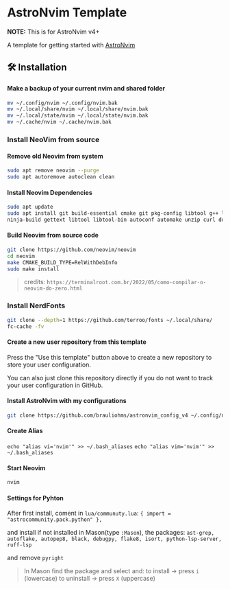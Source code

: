 # AstroNvim Template

**NOTE:** This is for AstroNvim v4+

A template for getting started with [AstroNvim](https://github.com/AstroNvim/AstroNvim)

## 🛠️ Installation

#### Make a backup of your current nvim and shared folder

```bash
mv ~/.config/nvim ~/.config/nvim.bak
mv ~/.local/share/nvim ~/.local/share/nvim.bak
mv ~/.local/state/nvim ~/.local/state/nvim.bak
mv ~/.cache/nvim ~/.cache/nvim.bak
```

### Install NeoVim from source

#### Remove old Neovim from system

```bash
sudo apt remove neovim --purge
sudo apt autoremove autoclean clean
```

#### Install Neovim Dependencies

```bash
sudo apt update
sudo apt install git build-essential cmake git pkg-config libtool g++ libunibilium4 libunibilium-dev \
ninja-build gettext libtool libtool-bin autoconf automake unzip curl doxygen lua-term lua-term-dev luarocks
```

#### Build Neovim from source code

```bash
git clone https://github.com/neovim/neovim
cd neovim
make CMAKE_BUILD_TYPE=RelWithDebInfo
sudo make install
```

> credits: `https://terminalroot.com.br/2022/05/como-compilar-o-neovim-do-zero.html`

### Install NerdFonts

```bash
git clone --depth=1 https://github.com/terroo/fonts ~/.local/share/
fc-cache -fv
```

#### Create a new user repository from this template

Press the "Use this template" button above to create a new repository to store your user configuration.

You can also just clone this repository directly if you do not want to track your user configuration in GitHub.

#### Install AstroNvim with my configurations

```bash
git clone https://github.com/brauliohms/astronvim_config_v4 ~/.config/nvim
```

#### Create Alias

`echo "alias vi='nvim'" >> ~/.bash_aliases`
`echo "alias vim='nvim'" >> ~/.bash_aliases`

#### Start Neovim

```bash
nvim
```

#### Settings for Pyhton

After first install, coment in `lua/communuty.lua`:
`{ import = "astrocommunity.pack.python" },`

and install if not installed in Mason(type `:Mason`), the packages:
`ast-grep, autoflake, autopep8, black, debugpy, flake8, isort, python-lsp-server, ruff-lsp`

and remove `pyright`

> In Mason find the package and select and:
> to install -> press `i` (lowercase)
> to uninstall -> press `X` (uppercase)

